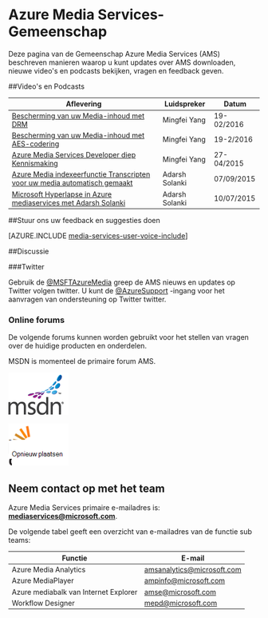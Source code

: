 <properties
    pageTitle="Azure Media Services Community-overzicht | Microsoft Azure"
    description="Deze pagina van de Gemeenschap Azure Media Services (AMS) beschreven manieren waarop u kunt ophalen van updates over AMS, Zie nieuwe video's en podcasts, vragen en feedback geven. "
    services="media-services"
    documentationCenter=""
    authors="juliako"
    manager="erikre"
    editor=""/>

<tags
    ms.service="media-services"
    ms.workload="media"
    ms.tgt_pltfrm="na"
    ms.devlang="dotnet"
    ms.topic="article"
    ms.date="09/26/2016"  
    ms.author="juliako"/>

# <a name="azure-media-services-community"></a>Azure Media Services-Gemeenschap  

Deze pagina van de Gemeenschap Azure Media Services (AMS) beschreven manieren waarop u kunt updates over AMS downloaden, nieuwe video's en podcasts bekijken, vragen en feedback geven.   

##<a name="videos-and-podcasts"></a>Video's en Podcasts

Aflevering|Luidspreker|Datum
---|---|---
[Bescherming van uw Media-inhoud met DRM](https://azure.microsoft.com/documentation/videos/azurefridayprotectingyourmediacontentdrm/)|Mingfei Yang|19-02/2016
[Bescherming van uw Media-inhoud met AES-codering](https://azure.microsoft.com/documentation/videos/azure-media-services-protecting-your-media-content-with-aes-encryption/)|Mingfei Yang|19-2/2016
[Azure Media Services Developer diep Kennismaking](https://azure.microsoft.com/documentation/videos/build-2015-azure-media-services-developer-deep-dive/)|Mingfei Yang|27-04/2015
[Azure Media indexeerfunctie Transcripten voor uw media automatisch gemaakt](https://azure.microsoft.com/documentation/videos/azure-media-indexer-autoatically-creates-transcripts-for-your-media-with-adarsh-solanki/)|Adarsh Solanki|07/09/2015
[Microsoft Hyperlapse in Azure mediaservices met Adarsh Solanki](https://azure.microsoft.com/documentation/videos/microsoft-hyperlapse-in-azure-media-services-with-adarsh-solanki/)|Adarsh Solanki|10/07/2015

##<a name="provide-feedback-and-make-suggestions"></a>Stuur ons uw feedback en suggesties doen

[AZURE.INCLUDE [media-services-user-voice-include](../../includes/media-services-user-voice-include.md)]

##<a name="discussion"></a>Discussie

###<a name="twitter"></a>Twitter

Gebruik de [@MSFTAzureMedia](https://twitter.com/MSFTAzureMedia) greep de AMS nieuws en updates op Twitter volgen twitter. U kunt de [@AzureSupport](https://twitter.com/azuresupport) -ingang voor het aanvragen van ondersteuning op Twitter twitter.  
 
### <a name="online-forums"></a>Online forums

De volgende forums kunnen worden gebruikt voor het stellen van vragen over de huidige producten en onderdelen.

MSDN is momenteel de primaire forum AMS.

[![MSDN](./media/media-services-community/msdn.png)](https://social.msdn.microsoft.com/forums/azure/home?forum=MediaServices) 

[![StackOverflow](./media/media-services-community/stack-overflow.png)](http://stackoverflow.com/questions/tagged/azure-media-services) 

## <a name="contact-the-team"></a>Neem contact op met het team

Azure Media Services primaire e-mailadres is: **mediaservices@microsoft.com**.

De volgende tabel geeft een overzicht van e-mailadres van de functie sub teams:

Functie|E-mail
---|---
Azure Media Analytics|amsanalytics@microsoft.com
Azure MediaPlayer|ampinfo@microsoft.com 
Azure mediabalk van Internet Explorer|amse@microsoft.com
Workflow Designer|mepd@microsoft.com
